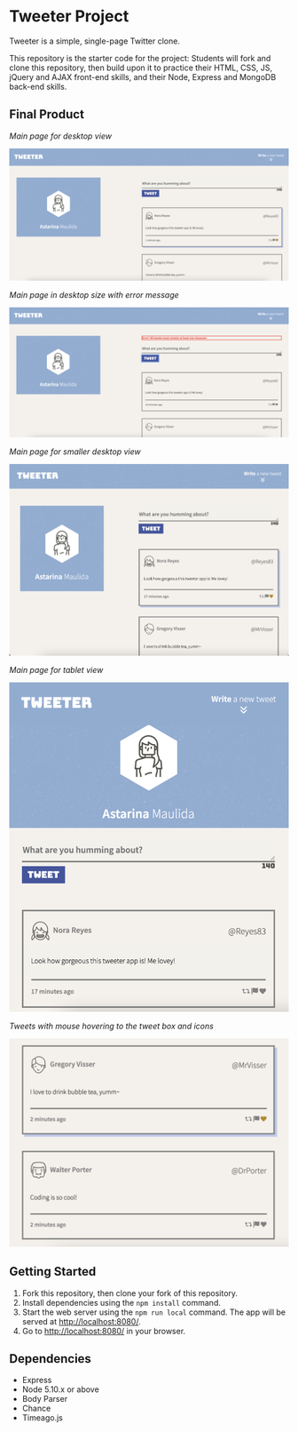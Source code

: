 # Tweeter Project

Tweeter is a simple, single-page Twitter clone.

This repository is the starter code for the project: Students will fork and clone this repository, then build upon it to practice their HTML, CSS, JS, jQuery and AJAX front-end skills, and their Node, Express and MongoDB back-end skills.

## Final Product

*Main page for desktop view*

!["Tweet Desktop View"](https://github.com/astarinamaulida/tweeter/blob/master/docs/tweet-desktop-view.png)


*Main page in desktop size with error message*

!["Tweet Error Message"](https://github.com/astarinamaulida/tweeter/blob/master/docs/tweet-error-message.png)


*Main page for smaller desktop view*

!["Tweet Smaller Desktop View"](https://github.com/astarinamaulida/tweeter/blob/master/docs/tweet-smaller-desktop.png)


*Main page for tablet view*

!["Tweet Tablet View"](https://github.com/astarinamaulida/tweeter/blob/master/docs/tweet-tablet-view.png)


*Tweets with mouse hovering to the tweet box and icons*

!["Tweets"](https://github.com/astarinamaulida/tweeter/blob/master/docs/tweets.png)

## Getting Started

1. Fork this repository, then clone your fork of this repository.
2. Install dependencies using the `npm install` command.
3. Start the web server using the `npm run local` command. The app will be served at <http://localhost:8080/>.
4. Go to <http://localhost:8080/> in your browser.

## Dependencies

- Express
- Node 5.10.x or above
- Body Parser
- Chance
- Timeago.js